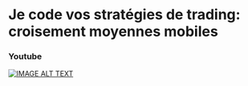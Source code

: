 # Je code vos stratégies de trading: croisement moyennes mobiles

### Youtube

[![IMAGE ALT TEXT](http://img.youtube.com/vi/jqeLH46QRdI/0.jpg)](http://www.youtube.com/watch?v=jqeLH46QRdI "Je code vos stratégies de trading: croisement moyennes mobiles")